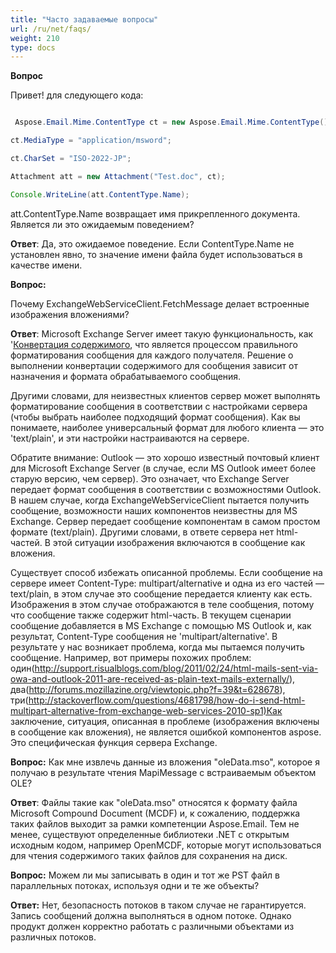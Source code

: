 ```yaml
---
title: "Часто задаваемые вопросы"
url: /ru/net/faqs/
weight: 210
type: docs
---
```


**Вопрос**

Привет! для следующего кода:

``` java

 Aspose.Email.Mime.ContentType ct = new Aspose.Email.Mime.ContentType();

ct.MediaType = "application/msword";

ct.CharSet = "ISO-2022-JP";

Attachment att = new Attachment("Test.doc", ct);

Console.WriteLine(att.ContentType.Name);

```

att.ContentType.Name возвращает имя прикрепленного документа. Является ли это ожидаемым поведением?

**Ответ**: 
Да, это ожидаемое поведение. Если ContentType.Name не установлен явно, то значение имени файла будет использоваться в качестве имени.

**Вопрос:**

Почему ExchangeWebServiceClient.FetchMessage делает встроенные изображения вложениями?

**Ответ**: 
Microsoft Exchange Server имеет такую функциональность, как '[Конвертация содержимого](http://technet.microsoft.com/en-us/library/bb232174\(EXCHG.80\).aspx), что является процессом правильного форматирования сообщения для каждого получателя. Решение о выполнении конвертации содержимого для сообщения зависит от назначения и формата обрабатываемого сообщения.

Другими словами, для неизвестных клиентов сервер может выполнять форматирование сообщения в соответствии с настройками сервера (чтобы выбрать наиболее подходящий формат сообщения). Как вы понимаете, наиболее универсальный формат для любого клиента — это 'text/plain', и эти настройки настраиваются на сервере.

Обратите внимание: Outlook — это хорошо известный почтовый клиент для Microsoft Exchange Server (в случае, если MS Outlook имеет более старую версию, чем сервер). Это означает, что Exchange Server передает формат сообщения в соответствии с возможностями Outlook. В нашем случае, когда ExchangeWebServiceClient пытается получить сообщение, возможности наших компонентов неизвестны для MS Exchange. Сервер передает сообщение компонентам в самом простом формате (text/plain). Другими словами, в ответе сервера нет html-частей. В этой ситуации изображения включаются в сообщение как вложения.

Существует способ избежать описанной проблемы. Если сообщение на сервере имеет Content-Type: multipart/alternative и одна из его частей — text/plain, в этом случае это сообщение передается клиенту как есть. Изображения в этом случае отображаются в теле сообщения, потому что сообщение также содержит html-часть. В текущем сценарии сообщение добавляется в MS Exchange с помощью MS Outlook и, как результат, Content-Type сообщения не 'multipart/alternative'. В результате у нас возникает проблема, когда мы пытаемся получить сообщение. Например, вот примеры похожих проблем: один(<http://support.risualblogs.com/blog/2011/02/24/html-mails-sent-via-owa-and-outlook-2011-are-received-as-plain-text-mails-externally/>), два(<http://forums.mozillazine.org/viewtopic.php?f=39&t=628678>), три(<http://stackoverflow.com/questions/4681798/how-do-i-send-html-multipart-alternative-from-exchange-web-services-2010-sp1)Как> заключение, ситуация, описанная в проблеме (изображения включены в сообщение как вложения), не является ошибкой компонентов aspose. Это специфическая функция сервера Exchange.

**Вопрос:** 
Как мне извлечь данные из вложения "oleData.mso", которое я получаю в результате чтения MapiMessage с встраиваемым объектом OLE?

**Ответ**: 
Файлы такие как "oleData.mso" относятся к формату файла Microsoft Compound Document (MCDF) и, к сожалению, поддержка таких файлов выходит за рамки компетенции Aspose.Email. Тем не менее, существуют определенные библиотеки .NET с открытым исходным кодом, например OpenMCDF, которые могут использоваться для чтения содержимого таких файлов для сохранения на диск.

**Вопрос:** 
Можем ли мы записывать в один и тот же PST файл в параллельных потоках, используя одни и те же объекты?

**Ответ:** 
Нет, безопасность потоков в таком случае не гарантируется. Запись сообщений должна выполняться в одном потоке. Однако продукт должен корректно работать с различными объектами из различных потоков.